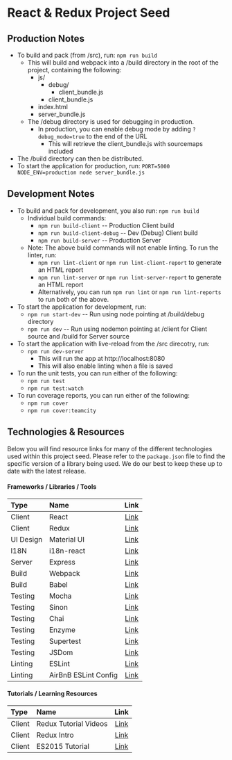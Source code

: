 # React & Redux Project Seed

## Production Notes
* To build and pack (from /src), run: ```npm run build```
  * This will build and webpack into a /build directory in the root of the project, containing the following:
    * js/
      * debug/
        * client_bundle.js
      * client_bundle.js
    * index.html
    * server_bundle.js
  * The /debug directory is used for debugging in production.
    * In production, you can enable debug mode by adding ```?debug_mode=true``` to the end of the URL
      * This will retrieve the client_bundle.js with sourcemaps included
* The /build directory can then be distributed.
* To start the application for production, run: ```PORT=5000 NODE_ENV=production node server_bundle.js```

## Development Notes
* To build and pack for development, you also run: ```npm run build```
  * Individual build commands:
    * ```npm run build-client``` -- Production Client build
    * ```npm run build-client-debug``` -- Dev (Debug) Client build
    * ```npm run build-server``` -- Production Server
  * Note: The above build commands will not enable linting. To run the linter, run:
    * ```npm run lint-client``` or ```npm run lint-client-report``` to generate an HTML report
    * ```npm run lint-server``` or ```npm run lint-server-report``` to generate an HTML report
    * Alternatively, you can run ```npm run lint``` or ```npm run lint-reports``` to run both of the above.
* To start the application for development, run:
  * ```npm run start-dev``` -- Run using node pointing at /build/debug directory
  * ```npm run dev``` -- Run using nodemon pointing at /client for Client source and /build for Server source
* To start the application with live-reload from the /src direcotry, run:
  * ```npm run dev-server```
    * This will run the app at http://localhost:8080
    * This will also enable linting when a file is saved
* To run the unit tests, you can run either of the following:
  * ```npm run test```
  * ```npm run test:watch```
* To run coverage reports, you can run either of the following:
  * ```npm run cover```
  * ```npm run cover:teamcity```

## Technologies & Resources
Below you will find resource links for many of the different technologies used within this project seed. Please refer to the ```package.json``` file to find the specific version of a library being used. We do our best to keep these up to date with the latest release.

#### Frameworks / Libraries / Tools
|Type            | Name                    | Link                                                          |
|:---------------|:------------------------|:-------------------------------------------------------------:|
| Client         | React                   | [Link](https://facebook.github.io/react/)                     |
| Client         | Redux                   | [Link](http://redux.js.org/)                                  |
| UI Design      | Material UI             | [Link](http://www.material-ui.com/#/)                         |
| I18N           | i18n-react              | [Link](https://github.com/alexdrel/i18n-react)                |
| Server         | Express                 | [Link](https://expressjs.com/)                                |
| Build          | Webpack                 | [Link](https://webpack.github.io/)                            |
| Build          | Babel                   | [Link](https://babeljs.io/)                                   |
| Testing        | Mocha                   | [Link](https://mochajs.org/)                                  |
| Testing        | Sinon                   | [Link](http://sinonjs.org/)                                   |
| Testing        | Chai                    | [Link](http://chaijs.com/api/bdd/)                            |
| Testing        | Enzyme                  | [Link](http://airbnb.io/enzyme/index.html)                    |
| Testing        | Supertest               | [Link](https://github.com/visionmedia/supertest)              |
| Testing        | JSDom                   | [Link](https://github.com/tmpvar/jsdom)                       |
| Linting        | ESLint                  | [Link](http://eslint.org/)                                    |
| Linting        | AirBnB ESLint Config    | [Link](https://github.com/airbnb/javascript)                  |

#### Tutorials / Learning Resources
|Type            | Name                    | Link                                                                         |
|:---------------|:------------------------|:----------------------------------------------------------------------------:|
| Client         | Redux Tutorial Videos   | [Link](https://egghead.io/courses/getting-started-with-redux)                |
| Client         | Redux Intro             | [Link](https://www.codementor.io/reactjs/tutorial/intro-to-react-redux-pros) |
| Client         | ES2015 Tutorial         | [Link](https://babeljs.io/docs/learn-es2015/)                                |
